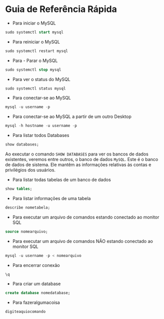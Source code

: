 # Guia de Referência Rápida


- Para iniciar o MySQL
```sql
sudo systemctl start mysql
```

- Para reiniciar o MySQL
```sql
sudo systemctl restart mysql
```

- Para - Parar o MySQL
```sql
sudo systemctl stop mysql
```

- Para ver o status do MySQL
```sql
sudo systemctl status mysql
```

- Para conectar-se ao MySQL
```sql
mysql -u username -p
```

- Para conectar-se ao MySQL a partir de um outro Desktop
```sql
mysql -h hostname -u username -p
```

- Para listar todos Databases
```sql
show databases;
```

Ao executar o comando ```SHOW DATABASES``` para ver os bancos de dados existentes, veremos entre outros, o banco de dados ```MySQL```. Este é o banco de dados de 
sistema. Ele mantêm as informações relativas às contas e privilégios dos usuários.

- Para listar todas tabelas de um banco de dados
```sql
show tables;
```

- Para listar informações de uma tabela
```sql
describe nometabela;
```

- Para executar um arquivo de comandos estando conectado ao monitor SQL
```sql
source nomearquivo;
```

- Para executar um arquivo de comandos NÃO estando conectado ao monitor SQL
```sql
mysql -u username -p < nomearquivo
```

- Para encerrar conexão
```sql
\q
```

- Para criar um database
```sql
create database nomedatabase;
```

- Para fazeralgumacoisa
```sql
digiteaquiocomando